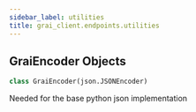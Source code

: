 ```yaml
---
sidebar_label: utilities
title: grai_client.endpoints.utilities
---
```


## GraiEncoder Objects

```python
class GraiEncoder(json.JSONEncoder)
```

Needed for the base python json implementation
